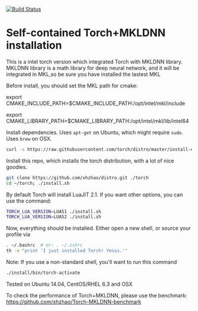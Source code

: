 [![Build Status](https://travis-ci.org/torch/distro.svg?branch=master)](https://travis-ci.org/torch/distro)

Self-contained Torch+MKLDNN installation
============
This is a intel torch version which integrated Torch with MKLDNN library.
MKLDNN library is a math library for deep neural network, and it will be integrated in MKL,so be sure you have installed the lastest MKL

Before install, you should set the MKL path for cmake:

export CMAKE_INCLUDE_PATH=$CMAKE_INCLUDE_PATH:/opt/intel/mkl/include

export CMAKE_LIBRARY_PATH=$CMAKE_LIBRARY_PATH:/opt/intel/mkl/lib/intel64

Install dependencies. Uses `apt-get` on Ubuntu, which might require `sudo`. Uses `brew` on OSX.
```sh
curl -s https://raw.githubusercontent.com/torch/distro/master/install-deps | bash
```

Install this repo, which installs the torch distribution, with a lot of nice goodies.
```sh
git clone https://github.com/xhzhao/distro.git ./torch
cd ~/torch; ./install.sh
```

By default Torch will install LuaJIT 2.1. If you want other options, you can use the command:
```sh
TORCH_LUA_VERSION=LUA51 ./install.sh
TORCH_LUA_VERSION=LUA52 ./install.sh
```

Now, everything should be installed. Either open a new shell, or source your profile via
```sh
. ~/.bashrc  # or: . ~/.zshrc
th -e "print 'I just installed Torch! Yesss.'"
```

Note: If you use a non-standard shell, you'll want to run this command
```sh
./install/bin/torch-activate
```

Tested on Ubuntu 14.04, CentOS/RHEL 6.3 and OSX

To check the performance of Torch+MKLDNN, please use the benchmark:
https://github.com/xhzhao/Torch-MKLDNN-benchmark
